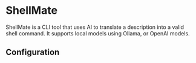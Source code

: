 # ShellMate

ShellMate is a CLI tool that uses AI to translate a description into a valid shell command. It supports local models using Ollama, or OpenAI models.

## Configuration

